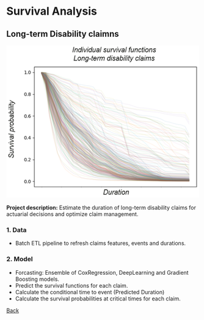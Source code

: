 # Survival Analysis
## Long-term Disability claimns
![](/images/surv_funcs.png)

**Project description:** Estimate the duration of long-term disability claims for actuarial decisions and optimize claim management.

### 1. Data
* Batch ETL pipeline to refresh claims features, events and durations.

### 2. Model
* Forcasting: Ensemble of CoxRegression, DeepLearning and Gradient Boosting models.
* Predict the survival functions for each claim.
* Calculate the conditional time to event (Predicted Duration)
* Calculate the survival probabilities at critical times for each claim.

[Back](https://cotedave.github.io/)
